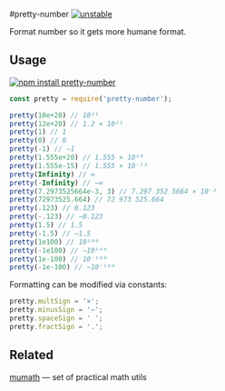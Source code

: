 #pretty-number [![unstable](http://badges.github.io/stability-badges/dist/unstable.svg)](http://github.com/badges/stability-badges)

Format number so it gets more humane format.


## Usage

[![npm install pretty-number](https://nodei.co/npm/pretty-number.png?mini=true)](https://npmjs.org/package/pretty-number/)

```js
const pretty = require('pretty-number');

pretty(10e+20) // 10²¹
pretty(12e+20) // 1.2 × 10²¹
pretty(1) // 1
pretty(0) // 0
pretty(-1) // −1
pretty(1.555e+20) // 1.555 × 10²⁰
pretty(1.555e-15) // 1.555 × 10⁻¹⁵
pretty(Infinity) // ∞
pretty(-Infinity) // −∞
pretty(7.2973525664e-3, 3) // 7.297 352 5664 × 10⁻³
pretty(72973525.664) // 72 973 525.664
pretty(.123) // 0.123
pretty(-.123) // −0.123
pretty(1.5) // 1.5
pretty(-1.5) // −1.5
pretty(1e100) // 10¹⁰⁰
pretty(-1e100) // −10¹⁰⁰
pretty(1e-100) // 10⁻¹⁰⁰
pretty(-1e-100) // −10⁻¹⁰⁰
```

Formatting can be modified via constants:

```js
pretty.multSign = '×';
pretty.minusSign = '−';
pretty.spaceSign = ' ';
pretty.fractSign = '.';
```

## Related

[mumath](https://github.com/dfcreative/mumath) — set of practical math utils
